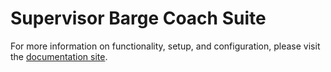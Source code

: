 # Supervisor Barge Coach Suite

For more information on functionality, setup, and configuration, please visit the [documentation site](https://flex-project-template-docs-2618-dev.twil.io/Feature%20Library/overview).
